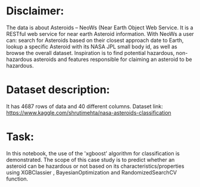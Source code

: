 # Disclaimer:
The data is about Asteroids – NeoWs (Near Earth Object Web Service. It is a RESTful
web service for near earth Asteroid information. With NeoWs a user can: search for Asteroids based
on their closest approach date to Earth, lookup a specific Asteroid with its NASA JPL small body id, as
well as browse the overall dataset. Inspiration is to find potential hazardous, non-hazardous
asteroids and features responsible for claiming an asteroid to be hazardous.
# Dataset description:
It has 4687 rows of data and 40 different columns.
Dataset link: https://www.kaggle.com/shrutimehta/nasa-asteroids-classification
# Task: 
In this notebook, the use of the 'xgboost' algorithm for classification is demonstrated. The
scope of this case study is to predict whether an asteroid can be hazardous or not based on its
characteristics/properties using XGBClassier , BayesianOptimization and RandomizedSearchCV
function.
